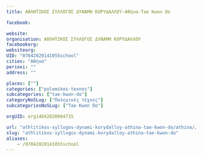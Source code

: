 ```yaml
---
title: ΑΘΛΗΤΙΚΟΣ ΣΥΛΛΟΓΟΣ ΔΥΝΑΜΗ ΚΟΡΥΔΑΛΛΟΥ-Αθήνα-Tae Kwon Do

facebook:

website:
organisation: ΑΘΛΗΤΙΚΟΣ ΣΥΛΛΟΓΟΣ ΔΥΝΑΜΗ ΚΟΡΥΔΑΛΛΟΥ
facebookorg:
websiteorg:
UID: "07042020141055school"
cities: "Αθήνα"
perioxi: ""
address: ""

places: [""]
categories: ["polemikes-texnes"]
subcategories: ["tae-kwon-do"]
categoryNoSLug: ["Πολεμικές τέχνες"]
subcategoriesNoSLug: ["Tae Kwon Do"]

orgUID: org14042020004715

url: "athlitikos-syllogos-dynami-korydalloy-athina-tae-kwon-do/athina//"
slug: "athlitikos-syllogos-dynami-korydalloy-athina-tae-kwon-do"
aliases:
    - /07042020141055school
---
```





